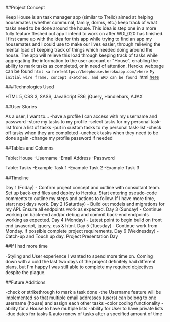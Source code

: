 ##Project Concept

Keep House is an task manager app (similar to Trello) aimed at helping housemates
(whether communal, family, dorms, etc.) keep track of what tasks need to be done
around the house.
This idea is step one in a more fully feature fleshed out app I intend to work on
after WDI_020 has finished. I first came up with the idea for this app while
trying to find an app my housemates and I could use to make our lives easier,
through relieving the mental load of keeping track of things which needed doing
around the house. The app will relieve this load through keeping track of tasks
while aggregating the information to the user account or "House", enabling the
ability to mark tasks as completed, or in need of attention.
Heroku webpage can be found ```html <a href=https://keephouse.herokuapp.com/>here
My initial wire frame, concept sketches, and ERD can be found ```html <a href=https://imgur.com/a/thHyp>here</a>

###Technologies Used

HTML 5, CSS 3, SASS, JavaScript ES6, jQuery, Handlebars, AJAX

##User Stories

As a user, I want to...
-have a profile I can access with my username and password
-store my tasks to my profile
-select tasks for my personal task-list from a list of tasks
-put in custom tasks to my personal task-list
-check off tasks when they are completed
-uncheck tasks when they need to be done again
-change my profile password if needed

##Tables and Columns

Table: House
-Username
-Email Address
-Password

Table: Tasks
-Example Task 1
-Example Task 2
-Example Task 3

##Timeline

Day 1 (Friday) - Confirm project concept and outline with consultant team.
Set up back-end files and deploy to Heroku.
Start entering pseudo-code comments to outline my steps and actions to follow.
If I have more time, start next days work.
Day 2 (Saturday) - Build out models and migrations for my API. Ensure all
endpoints work as expected.
Day 3 (Sunday) - Continue working on back-end and/or debug and commit back-end
endpoints working as expected.
Day 4 (Monday) - Latest point to begin build on front end javascript, jquery,
css & html.
Day 5 (Tuesday) - Continue work from Monday. If possible complete project
requirements.
Day 6 (Wednesday) - Catch-up and Touch up day.
Project Presentation Day

##If I had more time

-Styling and User experience I wanted to spend more time on. Coming down with a
cold the last two days of the project definitely had different plans, but I'm
happy I was still able to complete my required objectives despite the plague.

##Future Additions

-check or strikethrough to mark a task done
-the Username feature will be implemented so that multiple email addresses (users)
can belong to one username (house) and assign each other tasks
-color coding functionality
-ability for a House to have multiple lists
-ability for User to have private lists
-due dates for tasks & auto renew of tasks after a specified amount of time
